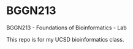# BGGN213
BGGN213 - Foundations of Bioinformatics - Lab

This repo is for my UCSD bioinformatics class. 